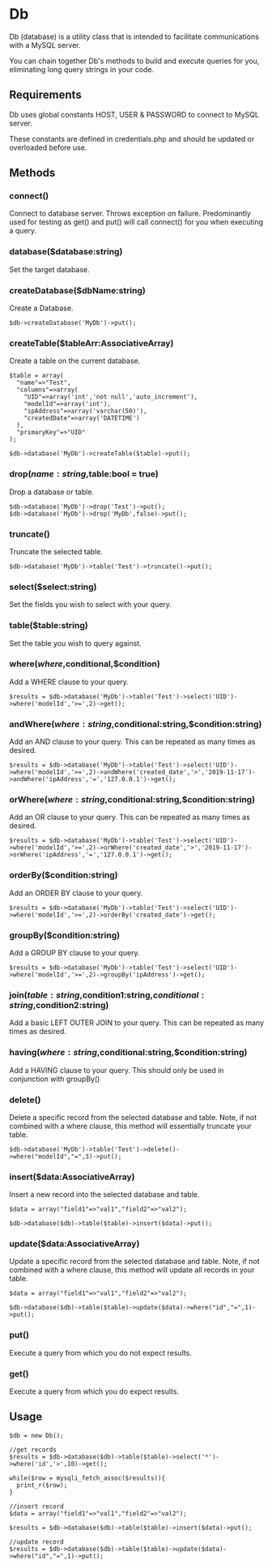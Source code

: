 # Db

Db (database) is a utility class that is intended to facilitate communications with a MySQL server.

You can chain together Db's methods to build and execute queries for you, eliminating long query strings in your code.

## Requirements

Db uses global constants HOST, USER & PASSWORD to connect to MySQL server.

These constants are defined in credentials.php and should be updated or overloaded before use.

## Methods

### connect()

Connect to database server. Throws exception on failure. Predominantly used for testing as get() and put() will call connect() for you when executing a query.

### database($database:string)

Set the target database.

### createDatabase($dbName:string)

Create a Database.

```
$db->createDatabase('MyDb')->put();
```

### createTable($tableArr:AssociativeArray)

Create a table on the current database.

```
$table = array(
  "name"=>"Test",
  "columns"=>array(
    "UID"=>array('int','not null','auto_increment'),
    "modelId"=>array('int'),
    "ipAddress"=>array('varchar(50)'),
    "createdDate"=>array('DATETIME')
  ),
  "primaryKey"=>"UID"
);

$db->database('MyDb')->createTable($table)->put();
```

### drop($name:string,$table:bool = true)

Drop a database or table.

```
$db->database('MyDb')->drop('Test')->put();
$db->database('MyDb')->drop('MyDb',false)->put();
```

### truncate()

Truncate the selected table.

```
$db->database('MyDb')->table('Test')->truncate()->put();
```

### select($select:string)

Set the fields you wish to select with your query.

### table($table:string)

Set the table you wish to query against.

### where($where,$conditional,$condition)

Add a WHERE clause to your query.

```
$results = $db->database('MyDb')->table('Test')->select('UID')->where('modelId','>=',2)->get();
```

### andWhere($where:string,$conditional:string,$condition:string)

Add an AND clause to your query. This can be repeated as many times as desired.

```
$results = $db->database('MyDb')->table('Test')->select('UID')->where('modelId','>=',2)->andWhere('created_date','>','2019-11-17')->andWhere('ipAddress','=','127.0.0.1')->get();
```

### orWhere($where:string,$conditional:string,$condition:string)

Add an OR clause to your query. This can be repeated as many times as desired.

```
$results = $db->database('MyDb')->table('Test')->select('UID')->where('modelId','>=',2)->orWhere('created_date','>','2019-11-17')->orWhere('ipAddress','=','127.0.0.1')->get();
```

### orderBy($condition:string)

Add an ORDER BY clause to your query.

```
$results = $db->database('MyDb')->table('Test')->select('UID')->where('modelId','>=',2)->orderBy('created_date')->get();
```

### groupBy($condition:string)

Add a GROUP BY clause to your query.

```
$results = $db->database('MyDb')->table('Test')->select('UID')->where('modelId','>=',2)->groupBy('ipAddress')->get();
```

### join($table:string,$condition1:string,$conditional:string,$condition2:string)

Add a basic LEFT OUTER JOIN to your query. This can be repeated as many times as desired.

### having($where:string,$conditional:string,$condition:string)

Add a HAVING clause to your query. This should only be used in conjunction with groupBy()

### delete()

Delete a specific record from the selected database and table. Note, if not combined with a where clause, this method will essentially truncate your table.

```
$db->database('MyDb')->table('Test')->delete()->where("modelId","=",3)->put();
```

### insert($data:AssociativeArray)

Insert a new record into the selected database and table.

```
$data = array("field1"=>"val1","field2"=>"val2");

$db->database($db)->table($table)->insert($data)->put();
```

### update($data:AssociativeArray)

Update a specific record from the selected database and table. Note, if not combined with a where clause, this method will update all records in your table.

```
$data = array("field1"=>"val1","field2"=>"val2");

$db->database($db)->table($table)->update($data)->where("id","=",1)->put();
```

### put()

Execute a query from which you do not expect results.

### get()

Execute a query from which you do expect results.


## Usage

```
$db = new Db();

//get records
$results = $db->database($db)->table($table)->select('*')->where('id','>',10)->get();

while($row = mysqli_fetch_assoc($results)){
  print_r($row);
}

//insert record
$data = array("field1"=>"val1","field2"=>"val2");

$results = $db->database($db)->table($table)->insert($data)->put();

//update record
$results = $db->database($db)->table($table)->update($data)->where("id","=",1)->put();

```
